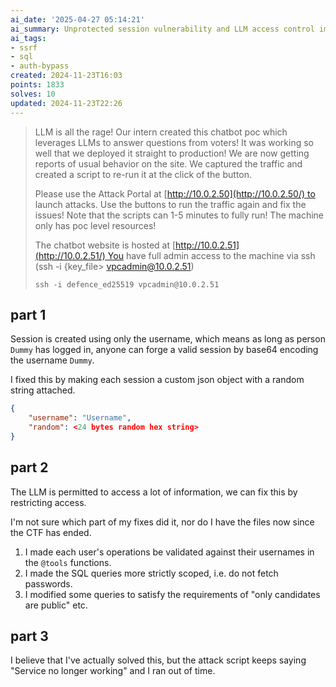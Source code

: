 ```yaml
---
ai_date: '2025-04-27 05:14:21'
ai_summary: Unprotected session vulnerability and LLM access control improved
ai_tags:
- ssrf
- sql
- auth-bypass
created: 2024-11-23T16:03
points: 1833
solves: 10
updated: 2024-11-23T22:26
---
```


> LLM is all the rage! Our intern created this chatbot poc which leverages LLMs to answer questions from voters! It was working so well that we deployed it straight to production! We are now getting reports of usual behavior on the site. We captured the traffic and created a script to re-run it at the click of the button.
>
> Please use the Attack Portal at [http://10.0.2.50](http://10.0.2.50/) to launch attacks. Use the buttons to run the traffic again and fix the issues! Note that the scripts can 1-5 minutes to fully run! The machine only has poc level resources!
>
> The chatbot website is hosted at [http://10.0.2.51](http://10.0.2.51/) You have full admin access to the machine via ssh (ssh -i {key_file> vpcadmin@10.0.2.51)
>
> `ssh -i defence_ed25519 vpcadmin@10.0.2.51`

## part 1

Session is created using only the username, which means as long as person `Dummy` has logged in, anyone can forge a valid session by base64 encoding the username `Dummy`.

I fixed this by making each session a custom json object with a random string attached.

```json
{
	"username": "Username",
	"random": <24 bytes random hex string>
}
```

## part 2

The LLM is permitted to access a lot of information, we can fix this by restricting access.

I'm not sure which part of my fixes did it, nor do I have the files now since the CTF has ended.

1. I made each user's operations be validated against their usernames in the `@tools` functions.
2. I made the SQL queries more strictly scoped, i.e. do not fetch passwords.
3. I modified some queries to satisfy the requirements of "only candidates are public" etc.

## part 3

I believe that I've actually solved this, but the attack script keeps saying "Service no longer working" and I ran out of time.